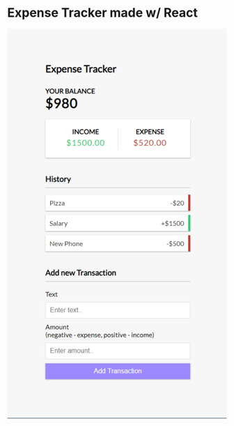 # Expense Tracker made w/ React

![Preview](https://github.com/chr-ge/expense-tracker-react/blob/master/public/image.PNG)
